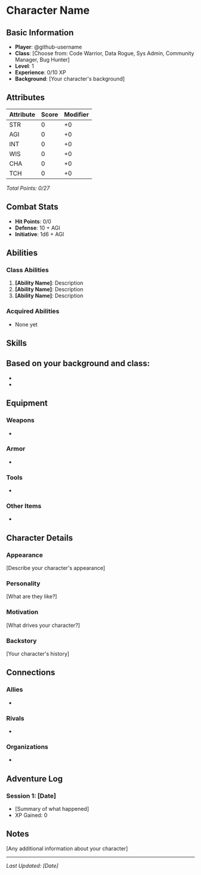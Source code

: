 # Character Name

## Basic Information
- **Player**: @github-username
- **Class**: [Choose from: Code Warrior, Data Rogue, Sys Admin, Community Manager, Bug Hunter]
- **Level**: 1
- **Experience**: 0/10 XP
- **Background**: [Your character's background]

## Attributes
| Attribute | Score | Modifier |
|-----------|-------|----------|
| STR       | 0     | +0       |
| AGI       | 0     | +0       |
| INT       | 0     | +0       |
| WIS       | 0     | +0       |
| CHA       | 0     | +0       |
| TCH       | 0     | +0       |

*Total Points: 0/27*

## Combat Stats
- **Hit Points**: 0/0
- **Defense**: 10 + AGI
- **Initiative**: 1d6 + AGI

## Abilities
### Class Abilities
1. **[Ability Name]**: Description
2. **[Ability Name]**: Description
3. **[Ability Name]**: Description

### Acquired Abilities
- None yet

## Skills
Based on your background and class:
- 
- 
- 

## Equipment
### Weapons
- 

### Armor
- 

### Tools
- 

### Other Items
- 

## Character Details
### Appearance
[Describe your character's appearance]

### Personality
[What are they like?]

### Motivation
[What drives your character?]

### Backstory
[Your character's history]

## Connections
### Allies
- 

### Rivals
- 

### Organizations
- 

## Adventure Log
### Session 1: [Date]
- [Summary of what happened]
- XP Gained: 0

## Notes
[Any additional information about your character]

---
*Last Updated: [Date]*